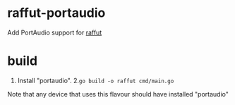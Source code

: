 # raffut-portaudio
Add PortAudio support for [raffut](https://github.com/benoit-pereira-da-silva/raffut)

# build
1. Install "portaudio".
2.`go build -o raffut cmd/main.go`

Note that any device that uses this flavour should have installed "portaudio"